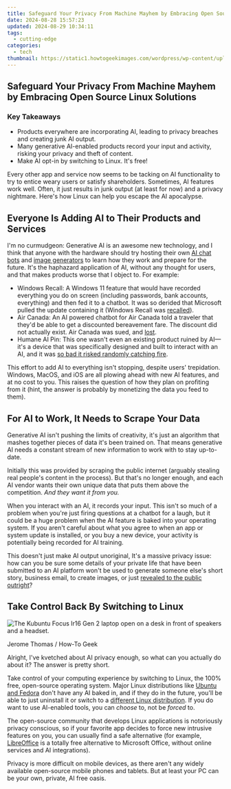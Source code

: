 ```yaml
---
title: Safeguard Your Privacy From Machine Mayhem by Embracing Open Source Linux Solutions
date: 2024-08-28 15:57:23
updated: 2024-08-29 10:34:11
tags:
  - cutting-edge
categories:
  - tech
thumbnail: https://static1.howtogeekimages.com/wordpress/wp-content/uploads/2024/08/the-linux-mascot-tux-wearing-sunglasses-against-a-matrix-style-background.jpg
---
```


## Safeguard Your Privacy From Machine Mayhem by Embracing Open Source Linux Solutions

### Key Takeaways

* Products everywhere are incorporating AI, leading to privacy breaches and creating junk AI output.
* Many generative AI-enabled products record your input and activity, risking your privacy and theft of content.
* Make AI opt-in by switching to Linux. It's free!

 Every other app and service now seems to be tacking on AI functionality to try to entice weary users or satisfy shareholders. Sometimes, AI features work well. Often, it just results in junk output (at least for now) and a privacy nightmare. Here's how Linux can help you escape the AI apocalypse.

##  Everyone Is Adding AI to Their Products and Services

 I'm no curmudgeon: Generative AI is an awesome new technology, and I think that anyone with the hardware should try hosting their own [AI chat bots](https://facebook-video-content.techidaily.com/updated-whats-new-on-facebook-an-updated-look/) and [image generators](https://screen-recording.techidaily.com/in-2024-odins-legacy-destiny-of-ragnarok/) to learn how they work and prepare for the future. It's the haphazard application of AI, without any thought for users, and that makes products worse that I object to. For example:

* Windows Recall: A Windows 11 feature that would have recorded everything you do on screen (including passwords, bank accounts, everything) and then fed it to a chatbot. It was so derided that Microsoft pulled the update containing it (Windows Recall was [recalled](https://www.theverge.com/2024/6/20/24182350/microsoft-windows-recall-launch-on-arm "https://www.theverge.com/2024/6/20/24182350/microsoft-windows-recall-launch-on-arm")).
* Air Canada: An AI powered chatbot for Air Canada told a traveler that they'd be able to get a discounted bereavement fare. The discount did not actually exist. Air Canada was sued, and [lost](https://lsj.com.au/articles/air-canada-forced-to-honour-chatbot-offer/ "https://lsj.com.au/articles/air-canada-forced-to-honour-chatbot-offer/").
* Humane AI Pin: This one wasn't even an existing product ruined by AI—it's a device that was specifically designed and built to interact with an AI, and it was [so bad it risked randomly catching fire](https://www.wired.com/story/things-keep-getting-worse-for-the-humane-ai-pin/ "https://www.wired.com/story/things-keep-getting-worse-for-the-humane-ai-pin/").

 This effort to add AI to everything isn't stopping, despite users' trepidation. Windows, MacOS, and iOS are all plowing ahead with new AI features, and at no cost to you. This raises the question of how they plan on profiting from it (hint, the answer is probably by monetizing the data you feed to them).

##  For AI to Work, It Needs to Scrape Your Data

 Generative AI isn't pushing the limits of creativity, it's just an algorithm that mashes together pieces of data it's been trained on. That means generative AI needs a constant stream of new information to work with to stay up-to-date.

 Initially this was provided by scraping the public internet (arguably stealing real people's content in the process). But that's no longer enough, and each AI vendor wants their own unique data that puts them above the competition. _And they want it from you._ 

 When you interact with an AI, it records your input. This isn't so much of a problem when you're just firing questions at a chatbot for a laugh, but it could be a huge problem when the AI feature is baked into your operating system. If you aren't careful about what you agree to when an app or system update is installed, or you buy a new device, your activity is potentially being recorded for AI training.

 This doesn't just make AI output unoriginal, It's a massive privacy issue: how can you be sure some details of your private life that have been submitted to an AI platform won't be used to generate someone else's short story, business email, to create images, or just [revealed to the public outright](https://www.businessinsider.com/google-researchers-openai-chatgpt-to-reveal-its-training-data-study-2023-12 "https://www.businessinsider.com/google-researchers-openai-chatgpt-to-reveal-its-training-data-study-2023-12")?

##  Take Control Back By Switching to Linux

![The Kubuntu Focus Ir16 Gen 2 laptop open on a desk in front of speakers and a headset.](https://static1.howtogeekimages.com/wordpress/wp-content/uploads/2024/07/53784641964_d7cc9b8262_o.jpg) 

Jerome Thomas / How-To Geek

 Alright, I've kvetched about AI privacy enough, so what can you actually do about it? The answer is pretty short.

 Take control of your computing experience by switching to Linux, the 100% free, open-source operating system. Major Linux distributions like [Ubuntu and Fedora](https://fox-hovers.techidaily.com/new-how-to-fade-out-audio-in-logic-pro-for-2024/) don't have any AI baked in, and if they do in the future, you'll be able to just uninstall it or switch to a [different Linux distribution](https://facebook-video-recording.techidaily.com/real-time-storytelling-on-the-rise-navigating-and-thriving-in-a-social-media-world-for-2024/). If you do want to use AI-enabled tools, you can _choose_ to, not be _forced_ to.

 The open-source community that develops Linux applications is notoriously privacy conscious, so if your favorite app decides to force new intrusive features on you, you can usually find a safe alternative (for example, [LibreOffice](https://techtrends.techidaily.com/easy-solutions-to-resolve-the-xinput13dll-file-not-found-problem/) is a totally free alternative to Microsoft Office, without online services and AI integrations).

 Privacy is more difficult on mobile devices, as there aren't any widely available open-source mobile phones and tablets. But at least your PC can be your own, private, AI free oasis.

<ins class="adsbygoogle"
     style="display:block"
     data-ad-format="autorelaxed"
     data-ad-client="ca-pub-7571918770474297"
     data-ad-slot="1223367746"></ins>



<ins class="adsbygoogle"
     style="display:block"
     data-ad-client="ca-pub-7571918770474297"
     data-ad-slot="8358498916"
     data-ad-format="auto"
     data-full-width-responsive="true"></ins>
